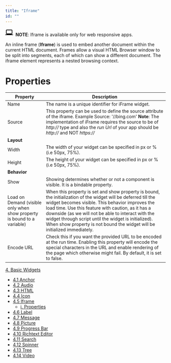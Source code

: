 ```yaml
---
title: "Iframe"
id: ""
---
```


![](../../../assets/laptop.png)  **NOTE**: Iframe is available only for web responsive apps.

An inline frame (**Iframe**) is used to embed another document within the current HTML document. Frames allow a visual HTML Browser window to be split into segments, each of which can show a different document. The iframe element represents a nested browsing context.

# Properties

| Property | Description |
| --- | --- |
| Name | The name is a unique identifier for iFrame widget. |
| Source | This property can be used to define the source attribute of the iframe. Example Source: '//bing.com' **Note**: The implementation of iFrame requires the source to be of _http://_ type and also the _run Url_ of your app should be _http://_ and NOT _https://_ |
| **Layout** |
| Width | The width of your widget can be specified in px or % (i.e 50px, 75%). |
| Height | The height of your widget can be specified in px or % (i.e 50px, 75%). |
| **Behavior** |
| Show | Showing determines whether or not a component is visible. It is a bindable property. |
| Load on Demand (visible only when show property is bound to a variable) | When this property is set and show property is bound, the initialization of the widget will be deferred till the widget becomes visible. This behavior improves the load time. Use this feature with caution, as it has a downside (as we will not be able to interact with the widget through script until the widget is initialized). When show property is not bound the widget will be initialized immediately. |
| Encode URL | Check this if you want the provided URL to be encoded at the run time. Enabling this property will encode the special characters in the URL and enable rendering of the page which otherwise might fail. By default, it is set to false. |

[4\. Basic Widgets](/learn/app-development/widgets/widget-library/#basic)

- [4.1 Anchor](/learn/app-development/widgets/basic/anchor/)
- [4.2 Audio](/learn/app-development/widgets/media-widgets/)
- [4.3 HTML](/learn/app-development/widgets/basic/html/)
- [4.4 Icon](/learn/app-development/widgets/basic/icon/)
- [4.5 Iframe](/learn/app-development/widgets/basic/iframe/)
    - [i. Properties](#properties)
- [4.6 Label](/learn/app-development/widgets/basic/label/)
- [4.7 Message](/learn/app-development/widgets/basic/message/)
- [4.8 Picture](/learn/app-development/widgets/media-widgets/)
- [4.9 Progress Bar](/learn/app-development/widgets/basic/progress-bar/)
- [4.10 Richtext Editor](/learn/app-development/widgets/basic/richtext-editor/)
- [4.11 Search](/learn/app-development/widgets/basic/search/)
- [4.12 Spinner](/learn/app-development/widgets/basic/spinner/)
- [4.13 Tree](/learn/app-development/widgets/basic/tree/)
- [4.14 Video](/learn/app-development/widgets/media-widgets/)

